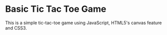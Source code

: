 # Basic Tic Tac Toe Game
<p>This is a simple tic-tac-toe game using JavaScript, HTML5's canvas feature and CSS3.</p>
